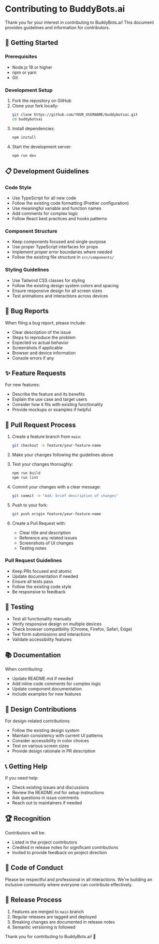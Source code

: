 # Contributing to BuddyBots.ai

Thank you for your interest in contributing to BuddyBots.ai! This document provides guidelines and information for contributors.

## 🚀 Getting Started

### Prerequisites
- Node.js 18 or higher
- npm or yarn
- Git

### Development Setup

1. Fork the repository on GitHub
2. Clone your fork locally:
   ```bash
   git clone https://github.com/YOUR_USERNAME/buddybotsai.git
   cd buddybotsai
   ```
3. Install dependencies:
   ```bash
   npm install
   ```
4. Start the development server:
   ```bash
   npm run dev
   ```

## 📋 Development Guidelines

### Code Style
- Use TypeScript for all new code
- Follow the existing code formatting (Prettier configuration)
- Use meaningful variable and function names
- Add comments for complex logic
- Follow React best practices and hooks patterns

### Component Structure
- Keep components focused and single-purpose
- Use proper TypeScript interfaces for props
- Implement proper error boundaries where needed
- Follow the existing file structure in `src/components/`

### Styling Guidelines
- Use Tailwind CSS classes for styling
- Follow the existing design system colors and spacing
- Ensure responsive design for all screen sizes
- Test animations and interactions across devices

## 🐛 Bug Reports

When filing a bug report, please include:
- Clear description of the issue
- Steps to reproduce the problem
- Expected vs actual behavior
- Screenshots if applicable
- Browser and device information
- Console errors if any

## ✨ Feature Requests

For new features:
- Describe the feature and its benefits
- Explain the use case and target users
- Consider how it fits with existing functionality
- Provide mockups or examples if helpful

## 🔄 Pull Request Process

1. Create a feature branch from `main`:
   ```bash
   git checkout -b feature/your-feature-name
   ```

2. Make your changes following the guidelines above

3. Test your changes thoroughly:
   ```bash
   npm run build
   npm run lint
   ```

4. Commit your changes with a clear message:
   ```bash
   git commit -m "Add: brief description of changes"
   ```

5. Push to your fork:
   ```bash
   git push origin feature/your-feature-name
   ```

6. Create a Pull Request with:
   - Clear title and description
   - Reference any related issues
   - Screenshots of UI changes
   - Testing notes

### Pull Request Guidelines
- Keep PRs focused and atomic
- Update documentation if needed
- Ensure all tests pass
- Follow the existing code style
- Be responsive to feedback

## 🧪 Testing

- Test all functionality manually
- Verify responsive design on multiple devices
- Check browser compatibility (Chrome, Firefox, Safari, Edge)
- Test form submissions and interactions
- Validate accessibility features

## 📚 Documentation

When contributing:
- Update README.md if needed
- Add inline code comments for complex logic
- Update component documentation
- Include examples for new features

## 🎨 Design Contributions

For design-related contributions:
- Follow the existing design system
- Maintain consistency with current UI patterns
- Consider accessibility in color choices
- Test on various screen sizes
- Provide design rationale in PR description

## 📞 Getting Help

If you need help:
- Check existing issues and discussions
- Review the README.md for setup instructions
- Ask questions in issue comments
- Reach out to maintainers if needed

## 🏆 Recognition

Contributors will be:
- Listed in the project contributors
- Credited in release notes for significant contributions
- Invited to provide feedback on project direction

## 📄 Code of Conduct

Please be respectful and professional in all interactions. We're building an inclusive community where everyone can contribute effectively.

## 🔄 Release Process

1. Features are merged to `main` branch
2. Regular releases are tagged and deployed
3. Breaking changes are documented in release notes
4. Semantic versioning is followed

Thank you for contributing to BuddyBots.ai! 🚀